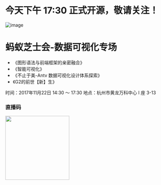 # 今天下午 17:30 正式开源，敬请关注！

![image](https://gw.alipayobjects.com/zos/rmsportal/KgtTRzJOizOpcfBvYdTv.jpg)

# 蚂蚁芝士会-数据可视化专场

* 《图形语法与前端框架的亲密融合》
* 《智能可视化》
* 《不止于美-Antv 数据可视化设计体系探索》
* 《G2的前世【新】生》

时间：2017年11月22日 14:30 ～ 17:30
地点：杭州市黄龙万科中心 I 座 3-13

### 直播码

<img src="https://gw.alipayobjects.com/zos/rmsportal/SfEErKOlhglnbeiHZleq.png" width="200px">
